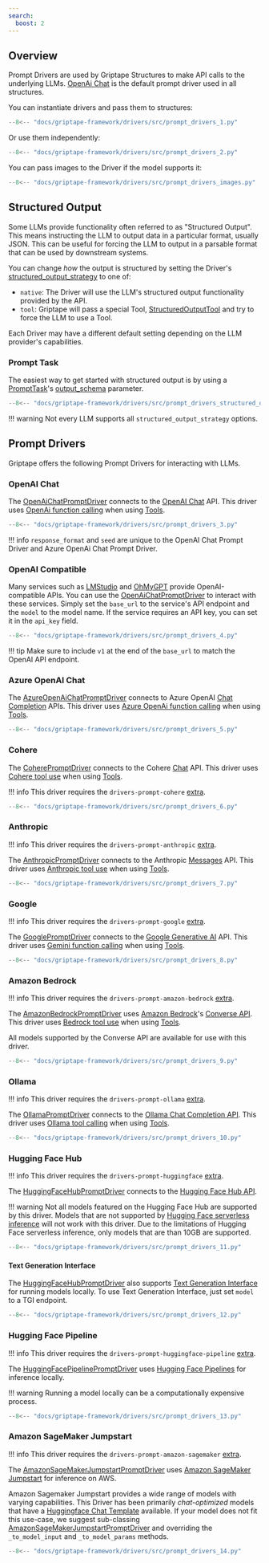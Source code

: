 ```yaml
---
search:
  boost: 2
---
```


## Overview

Prompt Drivers are used by Griptape Structures to make API calls to the underlying LLMs. [OpenAi Chat](#openai-chat) is the default prompt driver used in all structures.

You can instantiate drivers and pass them to structures:

```python
--8<-- "docs/griptape-framework/drivers/src/prompt_drivers_1.py"
```

Or use them independently:

```python
--8<-- "docs/griptape-framework/drivers/src/prompt_drivers_2.py"
```

You can pass images to the Driver if the model supports it:

```python
--8<-- "docs/griptape-framework/drivers/src/prompt_drivers_images.py"
```

## Structured Output

Some LLMs provide functionality often referred to as "Structured Output". This means instructing the LLM to output data in a particular format, usually JSON. This can be useful for forcing the LLM to output in a parsable format that can be used by downstream systems.

You can change _how_ the output is structured by setting the Driver's [structured_output_strategy](../../reference/griptape/drivers/prompt/base_prompt_driver.md#griptape.drivers.prompt.base_prompt_driver.BasePromptDriver.structured_output_strategy) to one of:

- `native`: The Driver will use the LLM's structured output functionality provided by the API.
- `tool`: Griptape will pass a special Tool, [StructuredOutputTool](../../reference/griptape/tools/structured_output/tool.md) and try to force the LLM to use a Tool.

Each Driver may have a different default setting depending on the LLM provider's capabilities.

### Prompt Task

The easiest way to get started with structured output is by using a [PromptTask](../structures/tasks.md#prompt)'s [output_schema](../../reference/griptape/tasks/prompt_task.md#griptape.tasks.PromptTask.output_schema) parameter.

```python
--8<-- "docs/griptape-framework/drivers/src/prompt_drivers_structured_output.py"
```

!!! warning
    Not every LLM supports all `structured_output_strategy` options.

## Prompt Drivers

Griptape offers the following Prompt Drivers for interacting with LLMs.

### OpenAI Chat

The [OpenAiChatPromptDriver](../../reference/griptape/drivers/prompt/openai_chat_prompt_driver.md) connects to the [OpenAI Chat](https://platform.openai.com/docs/guides/chat) API.
This driver uses [OpenAi function calling](https://platform.openai.com/docs/guides/function-calling) when using [Tools](../tools/index.md).

```python
--8<-- "docs/griptape-framework/drivers/src/prompt_drivers_3.py"
```

!!! info
    `response_format` and `seed` are unique to the OpenAI Chat Prompt Driver and Azure OpenAi Chat Prompt Driver.

### OpenAI Compatible

Many services such as [LMStudio](https://lmstudio.ai/) and [OhMyGPT](https://www.ohmygpt.com/) provide OpenAI-compatible APIs. You can use the [OpenAiChatPromptDriver](../../reference/griptape/drivers/prompt/openai_chat_prompt_driver.md) to interact with these services.
Simply set the `base_url` to the service's API endpoint and the `model` to the model name. If the service requires an API key, you can set it in the `api_key` field.

```python
--8<-- "docs/griptape-framework/drivers/src/prompt_drivers_4.py"
```

!!! tip
    Make sure to include `v1` at the end of the `base_url` to match the OpenAI API endpoint.

### Azure OpenAI Chat

The [AzureOpenAiChatPromptDriver](../../reference/griptape/drivers/prompt/azure_openai_chat_prompt_driver.md) connects to Azure OpenAI [Chat Completion](https://learn.microsoft.com/en-us/azure/cognitive-services/openai/reference) APIs.
This driver uses [Azure OpenAi function calling](https://learn.microsoft.com/en-us/azure/ai-services/openai/how-to/function-calling) when using [Tools](../tools/index.md).

```python
--8<-- "docs/griptape-framework/drivers/src/prompt_drivers_5.py"
```

### Cohere

The [CoherePromptDriver](../../reference/griptape/drivers/prompt/cohere_prompt_driver.md) connects to the Cohere [Chat](https://docs.cohere.com/docs/chat-api) API.
This driver uses [Cohere tool use](https://docs.cohere.com/docs/tools) when using [Tools](../tools/index.md).

!!! info
    This driver requires the `drivers-prompt-cohere` [extra](../index.md#extras).

```python
--8<-- "docs/griptape-framework/drivers/src/prompt_drivers_6.py"
```

### Anthropic

!!! info
    This driver requires the `drivers-prompt-anthropic` [extra](../index.md#extras).

The [AnthropicPromptDriver](../../reference/griptape/drivers/prompt/anthropic_prompt_driver.md) connects to the Anthropic [Messages](https://docs.anthropic.com/claude/reference/messages_post) API.
This driver uses [Anthropic tool use](https://docs.anthropic.com/en/docs/build-with-claude/tool-use) when using [Tools](../tools/index.md).

```python
--8<-- "docs/griptape-framework/drivers/src/prompt_drivers_7.py"
```

### Google

!!! info
    This driver requires the `drivers-prompt-google` [extra](../index.md#extras).

The [GooglePromptDriver](../../reference/griptape/drivers/prompt/google_prompt_driver.md) connects to the [Google Generative AI](https://ai.google.dev/tutorials/python_quickstart#generate_text_from_text_inputs) API.
This driver uses [Gemini function calling](https://ai.google.dev/gemini-api/docs/function-calling) when using [Tools](../tools/index.md).

```python
--8<-- "docs/griptape-framework/drivers/src/prompt_drivers_8.py"
```

### Amazon Bedrock

!!! info
    This driver requires the `drivers-prompt-amazon-bedrock` [extra](../index.md#extras).

The [AmazonBedrockPromptDriver](../../reference/griptape/drivers/prompt/amazon_bedrock_prompt_driver.md) uses [Amazon Bedrock](https://aws.amazon.com/bedrock/)'s [Converse API](https://docs.aws.amazon.com/bedrock/latest/userguide/conversation-inference.html).
This driver uses [Bedrock tool use](https://docs.aws.amazon.com/bedrock/latest/userguide/tool-use.html) when using [Tools](../tools/index.md).

All models supported by the Converse API are available for use with this driver.

```python
--8<-- "docs/griptape-framework/drivers/src/prompt_drivers_9.py"
```

### Ollama

!!! info
    This driver requires the `drivers-prompt-ollama` [extra](../index.md#extras).

The [OllamaPromptDriver](../../reference/griptape/drivers/prompt/ollama_prompt_driver.md) connects to the [Ollama Chat Completion API](https://github.com/ollama/ollama/blob/main/docs/api.md#generate-a-chat-completion).
This driver uses [Ollama tool calling](https://ollama.com/blog/tool-support) when using [Tools](../tools/index.md).

```python
--8<-- "docs/griptape-framework/drivers/src/prompt_drivers_10.py"
```

### Hugging Face Hub

!!! info
    This driver requires the `drivers-prompt-huggingface` [extra](../index.md#extras).

The [HuggingFaceHubPromptDriver](../../reference/griptape/drivers/prompt/huggingface_hub_prompt_driver.md) connects to the [Hugging Face Hub API](https://huggingface.co/docs/hub/api).

!!! warning
    Not all models featured on the Hugging Face Hub are supported by this driver. Models that are not supported by
    [Hugging Face serverless inference](https://huggingface.co/docs/api-inference/en/index) will not work with this driver.
    Due to the limitations of Hugging Face serverless inference, only models that are than 10GB are supported.

```python
--8<-- "docs/griptape-framework/drivers/src/prompt_drivers_11.py"
```

#### Text Generation Interface

The [HuggingFaceHubPromptDriver](#hugging-face-hub) also supports [Text Generation Interface](https://huggingface.co/docs/text-generation-inference/basic_tutorials/consuming_tgi#inference-client) for running models locally. To use Text Generation Interface, just set `model` to a TGI endpoint.

```python
--8<-- "docs/griptape-framework/drivers/src/prompt_drivers_12.py"
```

### Hugging Face Pipeline

!!! info
    This driver requires the `drivers-prompt-huggingface-pipeline` [extra](../index.md#extras).

The [HuggingFacePipelinePromptDriver](../../reference/griptape/drivers/prompt/huggingface_pipeline_prompt_driver.md) uses [Hugging Face Pipelines](https://huggingface.co/docs/transformers/main_classes/pipelines) for inference locally.

!!! warning
    Running a model locally can be a computationally expensive process.

```python
--8<-- "docs/griptape-framework/drivers/src/prompt_drivers_13.py"
```

### Amazon SageMaker Jumpstart

!!! info
    This driver requires the `drivers-prompt-amazon-sagemaker` [extra](../index.md#extras).

The [AmazonSageMakerJumpstartPromptDriver](../../reference/griptape/drivers/prompt/amazon_sagemaker_jumpstart_prompt_driver.md) uses [Amazon SageMaker Jumpstart](https://docs.aws.amazon.com/sagemaker/latest/dg/studio-jumpstart.html) for inference on AWS.

Amazon Sagemaker Jumpstart provides a wide range of models with varying capabilities.
This Driver has been primarily _chat-optimized_ models that have a [Huggingface Chat Template](https://huggingface.co/docs/transformers/en/chat_templating) available.
If your model does not fit this use-case, we suggest sub-classing [AmazonSageMakerJumpstartPromptDriver](../../reference/griptape/drivers/prompt/amazon_sagemaker_jumpstart_prompt_driver.md) and overriding the `_to_model_input` and `_to_model_params` methods.

```python
--8<-- "docs/griptape-framework/drivers/src/prompt_drivers_14.py"
```

